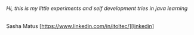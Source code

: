 ###### Hi, this is my little experiments and self development tries in java learning

Sasha Matus [https://www.linkedin.com/in/itoltec/][linkedin]

[linkedin]: https://www.linkedin.com/in/itoltec/